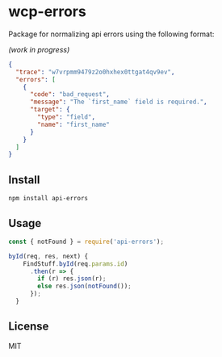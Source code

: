# wcp-errors

Package for normalizing api errors using the following format:

*(work in progress)*

```json
{
  "trace": "w7vrpmm9479z2o0hxhex0ttgat4qv9ev",
  "errors": [
    {
      "code": "bad_request",
      "message": "The `first_name` field is required.",
      "target": {
        "type": "field",
        "name": "first_name"
      }
    }
  ]
}
```

## Install
```shell
npm install api-errors
```

## Usage

```JavaScript
const { notFound } = require('api-errors');

byId(req, res, next) {
    FindStuff.byId(req.params.id)
      .then(r => {
        if (r) res.json(r);
        else res.json(notFound());
      });
  }

```

## License 
MIT
